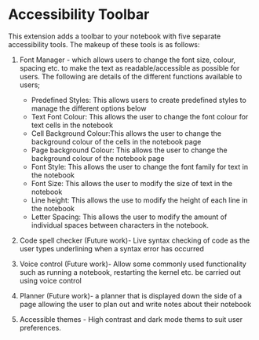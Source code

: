# Accessibility Toolbar

This extension adds a toolbar to your notebook with five separate accessibility tools. The makeup of these tools is as
follows:

1. Font Manager - which allows users to change the font size, colour, spacing etc. to make the text as readable/accessible as possible for users. The following are details of the different functions available to users;

   - Predefined Styles: This allows users to create predefined styles to manage the different options below
   - Text Font Colour: This allows the user to change the font colour for text cells in the notebook
   - Cell Background Colour:This allows the user to change the background colour of the cells in the notebook page
   - Page background Colour: This allows the user to change the background colour of the notebook page
   - Font Style: This allows the user to change the font family for text in the notebook
   - Font Size: This allows the user to modify the size of text in the notebook
   - Line height: This allows the use to modify the height of each line in the notebook
   - Letter Spacing: This allows the user to modify the amount of individual spaces between characters in the notebook.

2. Code spell checker (Future work)- Live syntax checking of code as the user types underlining when a syntax error has occurred

3. Voice control (Future work)- Allow some commonly used functionality such as running a notebook, restarting the kernel etc. be carried out using voice control

4. Planner (Future work)- a planner that is displayed down the side of a page allowing the user to plan out and write notes about their notebook

5. Accessible themes - High contrast and dark mode thems to suit user preferences.
